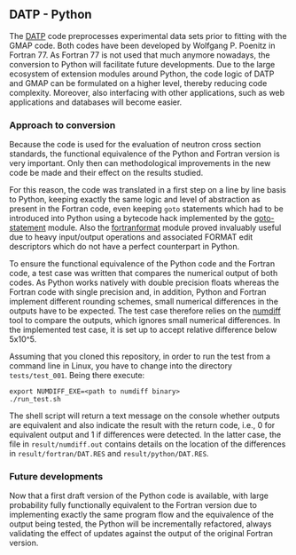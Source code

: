 ## DATP - Python

The [DATP](https://github.com/gschnabel/DATP-Fortran) code preprocesses 
experimental data sets prior to fitting with the GMAP code.
Both codes have been developed by Wolfgang P. Poenitz in Fortran 77.
As Fortran 77 is not used that much anymore nowadays, the conversion
to Python will facilitate future developments.
Due to the large ecosystem of extension modules around Python, the code
logic of DATP and GMAP can be formulated on a higher level, thereby
reducing code complexity. Moreover, also interfacing with other
applications, such as web applications and databases will become easier.

### Approach to conversion
Because the code is used for the evaluation of neutron cross section
standards, the functional equivalence of the Python and Fortran version
is very important. Only then can methodological improvements in the
new code be made and their effect on the results studied.

For this reason, the code was translated in a first step on a line by
line basis to Python, keeping exactly the same logic and level of
abstraction as present in the Fortran code, even keeping `goto`
statements which had to be introduced into Python using
a bytecode hack implemented by the [goto-statement] module. 
Also the [fortranformat] module proved invaluably useful due to
heavy input/output operations and associated FORMAT edit descriptors
which do not have a perfect counterpart in Python.
 
To ensure the functional equivalence of the Python code and the
Fortran code, a test case was written that compares the numerical
output of both codes. As Python works natively with double
precision floats whereas the Fortran code with single precision
and, in addition, Python and Fortran implement different rounding
schemes, small numerical differences in the outputs have to 
be expected. The test case therefore relies on the [numdiff]
tool to compare the outputs, which ignores small numerical
differences. In the implemented test case, it is set up to 
accept relative difference below 5x10^5.

Assuming that you cloned this repository, in order to run the
test from a command line in Linux, you have to change into the
directory `tests/test_001`. Being there execute:
```
export NUMDIFF_EXE=<path to numdiff binary>
./run_test.sh
```
The shell script will return a text message on the console
whether outputs are equivalent and also indicate the result
with the return code, i.e., 0 for equivalent output and
1 if differences were detected. In the latter case, the file
in `result/numdiff.out` contains details on the location of
the differences in `result/fortran/DAT.RES` and
`result/python/DAT.RES`.

[goto-statement]: https://pypi.org/project/goto-statement/
[fortranformat]: https://pypi.org/project/fortranformat/ 
[numdiff]: http://www.nongnu.org/numdiff/

### Future developments
Now that a first draft version of the Python code is available,
with large probability fully functionally equivalent to the
Fortran version due to implementing exactly the same program flow
and the equivalence of the output being tested, the Python
will be incrementally refactored, always validating the effect
of updates against the output of the original Fortran version.
